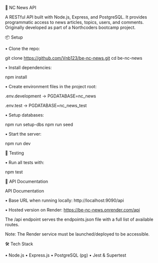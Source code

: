 📰 NC News API

A RESTful API built with Node.js, Express, and PostgreSQL. It provides programmatic access to news articles, topics, users, and comments. Originally developed as part of a Northcoders bootcamp project.

📦 Setup

• Clone the repo:

git clone https://github.com/Vnb123/be-nc-news.git
cd be-nc-news

• Install dependencies:

npm install

• Create environment files in the project root:

.env.development →
PGDATABASE=nc_news

.env.test →
PGDATABASE=nc_news_test

• Setup databases:

npm run setup-dbs
npm run seed

• Start the server:

npm run dev

🧪 Testing

• Run all tests with:

npm test

📖 API Documentation

API Documentation

• Base URL when running locally:
http://localhost:9090/api

• Hosted version on Render:
https://be-nc-news.onrender.com/api

The /api endpoint serves the endpoints.json file with a full list of available routes.

Note: The Render service must be launched/deployed to be accessible.

🛠️ Tech Stack

• Node.js
• Express.js
• PostgreSQL (pg)
• Jest & Supertest
